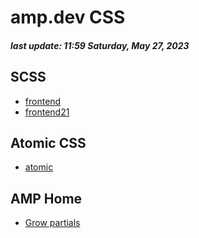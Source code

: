 # amp.dev CSS

##### last update: 11:59 Saturday, May 27, 2023

## SCSS

- [frontend](https://github.com/ampproject/amp.dev/tree/future/frontend/scss/components)
- [frontend21](https://github.com/ampproject/amp.dev/tree/future/frontend21/scss/components)

## Atomic CSS

- [atomic](https://github.com/ampproject/amp.dev/tree/future/frontend/scss/components)

## AMP Home

- [Grow partials](https://github.com/ampproject/amp.dev/blob/future/frontend/scss/components/templates/home.scss)


